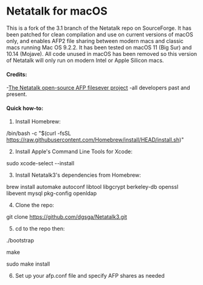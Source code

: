 # Netatalk for macOS
This is a fork of the 3.1 branch of the Netatalk repo on SourceForge. It has been patched for clean compilation and use on current versions of macOS only, and enables AFP2 file sharing between modern macs and classic macs running Mac OS 9.2.2.  It has been tested on macOS 11 (Big Sur) and 10.14 (Mojave). All code unused in macOS has been removed so this version of Netatalk will only run on modern Intel or Apple Silicon macs.
#### Credits:
-[The Netatalk open-source AFP filesever project](http://netatalk.sourceforge.net) -all developers past and present.

#### Quick how-to:

1. Install Homebrew:

/bin/bash -c "$(curl -fsSL https://raw.githubusercontent.com/Homebrew/install/HEAD/install.sh)"

2. Install Apple's Command Line Tools for Xcode:

sudo xcode-select --install

3. Install Netatalk3's dependencies from Homebrew:

brew install automake autoconf libtool libgcrypt berkeley-db openssl libevent mysql pkg-config openldap

4. Clone the repo:

git clone https://github.com/dgsga/Netatalk3.git

5. cd to the repo then:

./bootstrap

make

sudo make install

6. Set up your afp.conf file and specify AFP shares as needed
